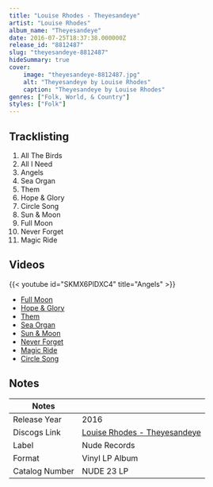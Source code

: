 ```yaml
---
title: "Louise Rhodes - Theyesandeye"
artist: "Louise Rhodes"
album_name: "Theyesandeye"
date: 2016-07-25T18:37:38.000000Z
release_id: "8812487"
slug: "theyesandeye-8812487"
hideSummary: true
cover:
    image: "theyesandeye-8812487.jpg"
    alt: "Theyesandeye by Louise Rhodes"
    caption: "Theyesandeye by Louise Rhodes"
genres: ["Folk, World, & Country"]
styles: ["Folk"]
---
```


## Tracklisting
1. All The Birds
2. All I Need
3. Angels
4. Sea Organ
5. Them
6. Hope & Glory
7. Circle Song
8. Sun & Moon
9. Full Moon
10. Never Forget
11. Magic Ride




## Videos
{{< youtube id="SKMX6PlDXC4" title="Angels" >}}
- [Full Moon](https://www.youtube.com/watch?v=OwB7wrcIiz4)
- [Hope & Glory](https://www.youtube.com/watch?v=CNp7BhdRXpI)
- [Them](https://www.youtube.com/watch?v=KRCRpnshFs4)
- [Sea Organ](https://www.youtube.com/watch?v=iFHjVrLQkkM)
- [Sun & Moon](https://www.youtube.com/watch?v=YW_cFvutyl4)
- [Never Forget](https://www.youtube.com/watch?v=1RNvvh54Z-E)
- [Magic Ride](https://www.youtube.com/watch?v=TAPADzBL3jk)
- [Circle Song](https://www.youtube.com/watch?v=ueees67-u68)

## Notes
| Notes          |             |
| ---------------| ----------- |
| Release Year   | 2016 |
| Discogs Link   | [Louise Rhodes - Theyesandeye](https://www.discogs.com/release/8812487-Lou-Rhodes-Theyesandeye) |
| Label          | Nude Records |
| Format         | Vinyl LP Album |
| Catalog Number | NUDE 23 LP |
